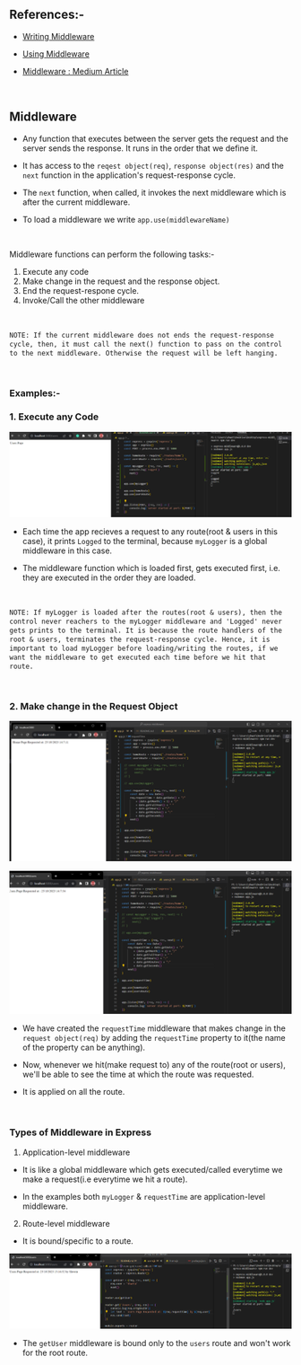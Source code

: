 References:- 
- 
- [Writing Middleware](https://expressjs.com/en/guide/writing-middleware.html)

- [Using Middleware](https://expressjs.com/en/guide/using-middleware.html)

- [Middleware : Medium Article](https://selvaganesh93.medium.com/how-node-js-middleware-works-d8e02a936113)

<br>

<h2>Middleware</h2>

- Any function that executes between the server gets the request and the server sends the response. It runs in the order that we define it.

- It has access to the ```reqest object(req)```, ```response object(res)``` and the ```next``` function in the application's request-response cycle.

- The ```next``` function, when called, it invokes the next middleware which is after the current middleware.

- To load a middleware we write ```app.use(middlewareName)```

<br>

Middleware functions can perform the following tasks:- 

1. Execute any code
2. Make change in the request and the response object.
3. End the request-respone cycle.
4. Invoke/Call the other middleware

<br>

    NOTE: If the current middleware does not ends the request-response cycle, then, it must call the next() function to pass on the control to the next middleware. Otherwise the request will be left hanging.

<br>
<h3>Examples:-</h3>

<h3>1. Execute any Code</h3>

![Alt text](image-1.png)

- Each time the app recieves a request to any route(root & users in this case), it prints ```Logged``` to the terminal, because ```myLogger``` is a global middleware in this case.

- The middleware function which is loaded first, gets executed first, i.e. they are executed in the order they are loaded.

<br>
        
    NOTE: If myLogger is loaded after the routes(root & users), then the control never reachers to the myLogger middleware and 'Logged' never gets prints to the terminal. It is because the route handlers of the root & users, terminates the request-response cycle. Hence, it is important to load myLogger before loading/writing the routes, if we want the middleware to get executed each time before we hit that route.

<br>

<h3>2. Make change in the Request Object</h3>


![Alt text](image-2.png)

![Alt text](image-3.png)

- We have created the ```requestTime``` middleware that makes change in the ```request object(req)``` by adding the ```requestTime``` property to it(the name of the property can be anything).

- Now, whenever we hit(make request to) any of the route(root or users), we'll be able to see the time at which the route was requested.

- It is applied on all the route.

<br>

<h3>Types of Middleware in Express</h3>

1. Application-level middleware

- It is like a global middleware which gets executed/called everytime we make a request(i.e everytime we hit a route).

- In the examples both ```myLogger``` & ```requestTime``` are application-level middleware.

2. Route-level middleware

- It is bound/specific to a route.

![Alt text](image-4.png)

- The ```getUser``` middleware is bound only to the ```users``` route and won't work for the root route.
